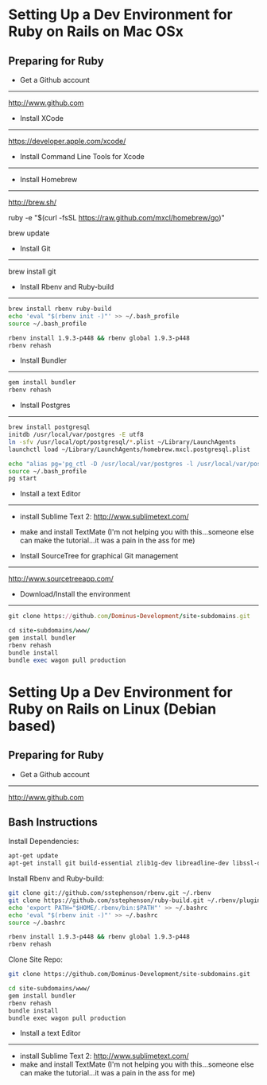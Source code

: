 Setting Up a Dev Environment for Ruby on Rails on Mac OSx
=============================

Preparing for Ruby
------------------
- Get a Github account
----------------------
http://www.github.com

- Install XCode
---------------
https://developer.apple.com/xcode/

- Install Command Line Tools for Xcode
--------------------------------------

- Install Homebrew
------------------
http://brew.sh/

ruby -e "$(curl -fsSL https://raw.github.com/mxcl/homebrew/go)"

brew update

- Install Git
-------------
brew install git

- Install Rbenv and Ruby-build
------------------------------

```bash
brew install rbenv ruby-build
echo 'eval "$(rbenv init -)"' >> ~/.bash_profile
source ~/.bash_profile

rbenv install 1.9.3-p448 && rbenv global 1.9.3-p448
rbenv rehash
```
- Install Bundler
-----------------

```bash
gem install bundler
rbenv rehash
```

- Install Postgres
------------------

```bash
brew install postgresql
initdb /usr/local/var/postgres -E utf8
ln -sfv /usr/local/opt/postgresql/*.plist ~/Library/LaunchAgents
launchctl load ~/Library/LaunchAgents/homebrew.mxcl.postgresql.plist

echo "alias pg='pg_ctl -D /usr/local/var/postgres -l /usr/local/var/postgres/server.log'" >> ~/.bash_profile
source ~/.bash_profile
pg start
```

- Install a text Editor
-----------------------
- install Sublime Text 2: http://www.sublimetext.com/
- make and install TextMate (I'm not helping you with this...someone else can make the
  tutorial...it was a pain in the ass for me)

- Install SourceTree for graphical Git management
-------------------------------------------------
http://www.sourcetreeapp.com/

- Download/Install the environment
----------------------------------

```ruby
git clone https://github.com/Dominus-Development/site-subdomains.git

cd site-subdomains/www/
gem install bundler
rbenv rehash
bundle install
bundle exec wagon pull production
```

Setting Up a Dev Environment for Ruby on Rails on Linux (Debian based)
=============================

Preparing for Ruby
------------------
- Get a Github account
----------------------
http://www.github.com

Bash Instructions
-----------------
Install Dependencies:
```bash
apt-get update
apt-get install git build-essential zlib1g-dev libreadline-dev libssl-dev libcurl4-openssl-dev libxslt-dev libxml2-dev
```
Install Rbenv and Ruby-build:
```bash
git clone git://github.com/sstephenson/rbenv.git ~/.rbenv
git clone https://github.com/sstephenson/ruby-build.git ~/.rbenv/plugins/ruby-build
echo 'export PATH="$HOME/.rbenv/bin:$PATH"' >> ~/.bashrc
echo 'eval "$(rbenv init -)"' >> ~/.bashrc
source ~/.bashrc

rbenv install 1.9.3-p448 && rbenv global 1.9.3-p448
rbenv rehash
```
Clone Site Repo:
```bash
git clone https://github.com/Dominus-Development/site-subdomains.git

cd site-subdomains/www/
gem install bundler
rbenv rehash
bundle install
bundle exec wagon pull production
```

- Install a text Editor
-----------------------
- install Sublime Text 2: http://www.sublimetext.com/
- make and install TextMate (I'm not helping you with this...someone else can make the
  tutorial...it was a pain in the ass for me)
